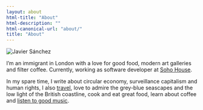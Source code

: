 ```yaml
---
layout: about
html-title: "About"
html-description: ""
html-canonical-url: "about/"
title: "About"
---
```

![Javier Sánchez](https://mastodon.me.uk/system/accounts/avatars/000/091/719/original/f9d0d717ab5e99d0.png?1573064449 "Javier Sánchez")

I’m an immigrant in London with a love for good food, modern art galleries and filter coffee. Currently, working as software developer at [Soho House](https://www.sohohouse.com).

In my spare time, I write about circular economy, surveillance capitalism and human rights, I also [travel](https://www.javi.me.uk/categories/travels/), love to admire the grey-blue seascapes and the low light of the British coastline, cook and eat great food, learn about coffee and [listen to good music](https://bandcamp.com/donpotat).